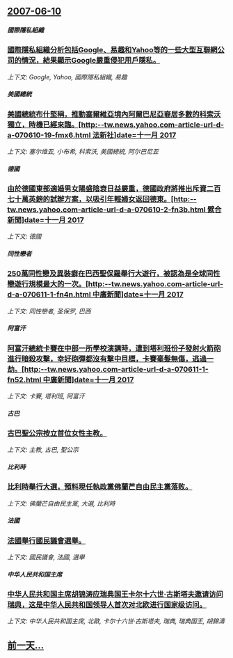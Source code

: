## [2007-06-10](/news/2007/06/10/index.md)

##### 國際隱私組織
### [國際隱私組織分析包括Google、易趣和Yahoo等的一些大型互聯網公司的情況，結果顯示Google嚴重侵犯用戶隱私。](/news/2007/06/10/國際隱私組織分析包括Google-易趣和Yahoo等的一些大型互聯網公司的情況-結果顯示Google嚴重侵犯用戶隱私.md)
_上下文: Google, Yahoo, 國際隱私組織, 易趣_

##### 美國總統
### [美國總統布什堅稱，推動塞爾維亞境內阿爾巴尼亞裔居多數的科索沃獨立，時機已經來臨。[http:--tw.news.yahoo.com-article-url-d-a-070610-19-fmx6.html 法新社]date=十一月 2017 ](/news/2007/06/10/美國總統布什堅稱-推動塞爾維亞境內阿爾巴尼亞裔居多數的科索沃獨立-時機已經來臨-http-twnewsyaho.md)
_上下文: 塞尔维亚, 小布希, 科索沃, 美國總統, 阿尔巴尼亚_

##### 德國
### [由於德國東部適婚男女陽盛陰衰日益嚴重，德國政府將推出斥資二百七十萬英鎊的試辦方案，以吸引年輕婦女返回德東。[http:--tw.news.yahoo.com-article-url-d-a-070610-2-fn3b.html 繴合新聞]date=十一月 2017 ](/news/2007/06/10/由於德國東部適婚男女陽盛陰衰日益嚴重-德國政府將推出斥資二百七十萬英鎊的試辦方案-以吸引年輕婦女返回德東-http.md)
_上下文: 德國_

##### 同性戀者
### [250萬同性戀及異裝癖在巴西聖保羅舉行大遊行，被認為是全球同性戀遊行規模最大的一次。[http:--tw.news.yahoo.com-article-url-d-a-070611-1-fn4n.html 中廣新聞]date=十一月 2017 ](/news/2007/06/10/250萬同性戀及異裝癖在巴西聖保羅舉行大遊行-被認為是全球同性戀遊行規模最大的一次-http-twnewsya.md)
_上下文: 同性戀者, 圣保罗, 巴西_

##### 阿富汗
### [阿富汗總統卡賽在中部一所學校演講時，遭到塔利班份子發射火箭砲進行暗殺攻擊，幸好砲彈都沒有擊中目標，卡賽毫髮無傷，逃過一劫。[http:--tw.news.yahoo.com-article-url-d-a-070611-1-fn52.html 中廣新聞]date=十一月 2017 ](/news/2007/06/10/阿富汗總統卡賽在中部一所學校演講時-遭到塔利班份子發射火箭砲進行暗殺攻擊-幸好砲彈都沒有擊中目標-卡賽毫髮無傷-逃過一劫.md)
_上下文: 卡賽, 塔利班, 阿富汗_

##### 古巴
### [古巴聖公宗按立首位女性主教。](/news/2007/06/10/古巴聖公宗按立首位女性主教.md)
_上下文: 主教, 古巴, 聖公宗_

##### 比利時
### [比利時舉行大選，預料現任執政黨佛蘭芒自由民主黨落败。](/news/2007/06/10/比利時舉行大選-預料現任執政黨佛蘭芒自由民主黨落败.md)
_上下文: 佛蘭芒自由民主黨, 大選, 比利時_

##### 法國
### [法國舉行國民議會選舉。](/news/2007/06/10/法國舉行國民議會選舉.md)
_上下文: 國民議會, 法國, 選舉_

##### 中华人民共和国主席
### [中华人民共和国主席胡锦涛应瑞典国王卡尔十六世·古斯塔夫邀请访问瑞典，这是中华人民共和国领导人首次对北欧进行国家级访问。](/news/2007/06/10/中华人民共和国主席胡锦涛应瑞典国王卡尔十六世-古斯塔夫邀请访问瑞典-这是中华人民共和国领导人首次对北欧进行国家级访问.md)
_上下文: 中华人民共和国主席, 北歐, 卡尔十六世·古斯塔夫, 瑞典, 瑞典国王, 胡錦濤_

## [前一天...](/news/2007/06/9/index.md)

